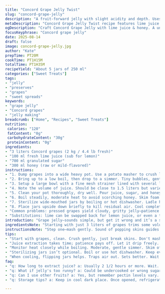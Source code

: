 ```yaml
---
title: "Concord Grape Jelly Twist"
slug: "concord-grape-jelly"
description: "A fruit-forward jelly with slight acidity and depth. Uses lime juice for a brighter tang and honey to replace some sugar, lending complexity and smooth sweetness. Grapes simmered slowly till skins start to pop, juice carefully extracted without pressing to avoid bitterness. Cooking juice with sweetener melds flavors, temperature key for setting. Clean jars a must for shelf life."
metaDescription: "Concord Grape Jelly Twist recipe features lime juice for tang, honey for depth. Transform simple grapes into flavorful jelly."
ogDescription: "Craft Concord Grape Jelly with lime juice & honey. A unique twist on classic jelly that packs flavor without bitterness."
focusKeyphrase: "Concord grape jelly"
date: 2025-08-14
draft: false
image: concord-grape-jelly.jpg
author: "Kate"
prepTime: PT20M
cookTime: PT1H15M
totalTime: PT1H35M
recipeYield: "About 5 jars of 250 ml"
categories: ["Sweet Treats"]
tags:
- "jelly"
- "preserves"
- "grapes"
- "sweet spreads"
keywords:
- "grape jelly"
- "Concord grapes"
- "jelly making"
breadcrumb: ["Home", "Recipes", "Sweet Treats"]
nutrition: 
 calories: "120"
 fatContent: "0g"
 carbohydrateContent: "30g"
 proteinContent: "0g"
ingredients:
- "3 liters Concord grapes (2 kg / 4.4 lb fresh)"
- "100 ml fresh lime juice (sub for lemon)"
- "700 ml granulated sugar"
- "300 ml honey (raw or mild-flavored)"
instructions:
- "1. Dump grapes into a wide heavy pot. Use a potato masher to crush lightly, just enough to break skins. Add lime juice. No fuss over quantity; acidity stabilizes pectin extraction and balances sweetness."
- "2. Bring up to a low boil, then drop to a simmer. Tiny bubbles, gentle 'plop' sounds as skins start to split. Simmer uncovered for about 35 minutes. Watch texture: skins soften but not completely dissolved. Aroma should turn thickly fruity, slight tang in air."
- "3. Setup a large bowl with a fine mesh strainer lined with several layers of cheesecloth. Pour grape mash in without pressing. Resist temptation. Let gravity do the work—about 2 1/2 hours is right. The juice must be clear, no pulp squeezed in or jelly will turn cloudy and bitter."
- "4. Note the volume of juice. Should be close to 1.5 liters but varies. Remember: for each cup (250 ml) juice, combine 180 ml sugar and 70 ml honey. Adjust sweeteners accordingly."
- "5. Clean your pot thoroughly, dry well. Pour juice, sugar, and honey in. Stir until sugar dissolves fully. Attach candy thermometer centered in pot. Start heating gently."
- "6. Boil steadily, moderate heat to avoid scorching honey. Skim foam from surface with a metal spoon as white film forms—prevents off flavors. Aim for 104 °C (219 °F). Jelly consistency checks: sheet dropping from spoon, wobbly but firm when cooled. Avoid rushing this step; undercooked equals runny jelly, overcooked tastes burnt."
- "7. Sterilize wide-mouthed jars by boiling or hot dishwasher. Ladle hot jelly, leave 1/4 inch headspace. Wipe rims clean, seal tightly."
- "8. Place jars upside down briefly to kill residual air. Cool completely at room temp, should set within 12 hours. Refrigerate after opening."
- "Common problems: pressed grapes yield cloudy, gritty jelly—patience on draining crucial. Burning honey can happen if heat too high; always stir gently and watch color. If jelly breaks or separates, it may be overcooked or pectin–sugar ratio off."
- "Substitutions: lime can be swapped back for lemon juice, or even a touch of white vinegar in a pinch (small quantities). Honey can be omitted for pure granulated sugar, but jelly flavor and mouthfeel change—less complexity and silkiness."
introduction: "Grape jelly—sounds simple, but get it wrong and it’s a sticky mess or flavorless goo. Concord grapes pack a punch, tart yet deep, skins full of pectin. Crush gently, don’t pulverize. Heat slowly, let the aromas curl from the pot. Using lime juice instead of lemon adds a bright edge without sharpness. Honey? Adds body, a floral note you don’t get with straight sugar. The difference shows in the spread’s mouthfeel and sheen. Extract juice patiently. Let it drip—forcing pulp ruins clarity and texture. Watch the bubbling, foam skimming is a must or bitterness sneaks in. Temperature is your gauge: too low, runny; too high, brittle. You want that perfect jiggle, and a glance at the thermometer reveals the science behind the set. Cleaning jars is not optional; air and impurities spoil the shelf life faster than you think. After sealing, flip briefly to get rid of trapped air. Chill wait, then taste. The color should be translucent, scarlet to ruby red, not dull or muddy. Bitterness? Too much pressing or uneven heating. That’s your red flag. No shortcuts—if in doubt, wait longer on the draining, and keep heat gentle when boiling. Jelly making isn't instant gratification, it rewards patience and care."
ingredientsNote: "Starting with just 3 liters of grapes trims some volume but concentrates flavors. Lime juice works well as a subtle acidity balance; not overpowering like lemon can sometimes be. Honey replaces part of the sugar at 30%, adding richness but check for strong-flavored honeys that overpower fruit. Granulated sugar maintains necessary crystallization. The skin of Concord grapes contains most of the pectin; crushing them enough to break skins without mashing the seeds releases it. Never skip lining the strainer with cheesecloth. Alternative sweeteners like maple syrup or agave can be experimented with but may change set and flavor stability. Always measure juice after draining to adjust sugar-honey ratio precisely. The interplay of acidity, sugar, and pectin controls how the jelly firms up. A good setup here prevents runny or overly stiff results."
instructionsNote: "Step one—mash gently. Sound of popping skins guides you. Simmer with no lid to encourage evaporation and concentrate flavors. Then patience draining juice—don't press, gravity only. Purity of juice here dictates clarity. Measure volume precisely. When heating the sweetened juice, medium heat prevents caramelizing honey. Skim foam as it appears; foam traps bitter bits. Use a candy thermometer; 104°C is critical—tests like spoon-jiggle confirm. Fill hot, sterilized jars promptly to avoid skin forming. Flipping jars seals out extra oxygen, improving shelf life. Cooling time varies by ambient temperature; jelly firms as it chills. Common issues? Too aggressive mashing makes cloudy jelly; overheating brings harsh flavors and brittle texture; forgetting to sterilize leads to spoilage. Patience, temperature control, and gentle handling are everything."
tips:
- "Start with grapes, clean. Crush gently, just break skins. Don't mash seeds; bitterness can emerge. Aroma changes, watch for fruity hints. That’s progress."
- "Juice extraction takes time; patience pays off. Let it drip freely. No pressing; pulp ruins clarity. Gravity is your friend, let it do the work."
- "Monitor heat closely while boiling. Moderate, gentle simmer. Skim off foam to avoid bitterness. Too high, honey burns; too low, jelly’s too runny."
- "Sterilizing jars isn’t optional. Boil or use hot dishwasher. Keep everything clean or jelly spoils faster. Fill while hot; seal tightly."
- "When cooling, flipping jars helps. Traps air out. Sets better. Wait till it’s cool. Expect jelly to firm as temp drops."
faq:
- "q: How long to extract juice? a: Usually 2 1/2 hours or more. Wait. Don’t rush it. Cloudiness from pressing pulp."
- "q: What if jelly's too runny? a: Could be undercooked or wrong sugar ratio. Check thermometer. Adjust heat. Keep stirring."
- "q: Can I use other fruits? a: Yes, but remember pectin levels vary. Adjust sweeteners. Every fruit has its balance."
- "q: Storage tips? a: Keep in cool dark place. Once opened, refrigerate. Use clean utensils. Avoid cross-contamination."

---
```

